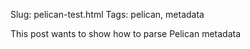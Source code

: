 Slug: pelican-test.html
Tags: pelican, metadata

This post wants to show how to parse Pelican metadata
